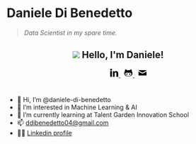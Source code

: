 
# Daniele Di Benedetto
> *Data Scientist in my spare time.* 

<h2 align="center">
    <img src="https://raw.githubusercontent.com/MartinHeinz/MartinHeinz/master/wave.gif" height="40px"> Hello, I'm Daniele!
</h2>

<p align="center">
    &emsp;&emsp;&emsp;
    <a href="https://www.linkedin.com/in/daniele-di-benedetto-/">
        <img src="https://raw.githubusercontent.com/mzjp2/mzjp2/master/icons/linkedin.svg" width=20px height=20px alt="linkedin: daniele-di-benedetto">
    </a>&nbsp;
    <a href="https://github.com/daniele-di-benedetto">
        <img src="https://raw.githubusercontent.com/mzjp2/mzjp2/master/icons/github.svg" width=20px height=20px alt="github: daniele-di-benedetto">
    </a>&nbsp;
    <a href="mailto:ddibenedetto04@gmail.com">
        <img src="https://raw.githubusercontent.com/mzjp2/mzjp2/master/icons/mail.svg" width=20px height=20px alt="email">
    </a>
</p>


#

- 👋 Hi, I’m @daniele-di-benedetto
- 👀 I’m interested in Machine Learning & AI
- 🌱 I’m currently learning at Talent Garden Innovation School
- 📫 ddibenedetto04@gmail.com
- 🧑‍💼 <a href="http://www.linkedin.com/in/daniele-di-benedetto-">Linkedin profile</a> 
#

<!---
daniele-di-benedetto/daniele-di-benedetto is a ✨ special ✨ repository because its `README.md` (this file) appears on your GitHub profile.
You can click the Preview link to take a look at your changes.
--->